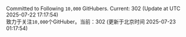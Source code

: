 Committed to Following `10,000` GitHubers. Current: <!-- FOLLOWING_COUNT -->302<!-- FOLLOWING_COUNT --> (Update at UTC <!-- LAST_UPDATED -->2025-07-22 17:17:54<!-- LAST_UPDATED -->)<br>
致力于关注`10,000`个GitHuber。当前：<!-- FOLLOWING_COUNT -->302<!-- FOLLOWING_COUNT --> (更新于北京时间 <!-- LAST_UPDATED_CST -->2025-07-23 01:17:54<!-- LAST_UPDATED_CST -->)
